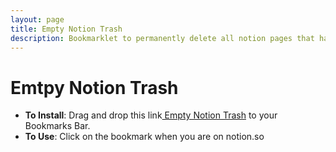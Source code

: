 ```yaml
---
layout: page
title: Empty Notion Trash
description: Bookmarklet to permanently delete all notion pages that have already been deleted.
---
```


# Emtpy Notion Trash

- **To Install**: Drag and drop this link<a class="bookmarklet"
href="javascript:(function()%7Basync%20function%20getSpaceId()%20%7Bresp%20%3D%20await%20fetch(%22https%3A%2F%2Fwww.notion.so%2Fapi%2Fv3%2FloadUserContent%22%2C%20%7B%22credentials%22%3A%22include%22%2C%22headers%22%3A%7B%22accept%22%3A%22*%2F*%22%2C%22cache-control%22%3A%22no-cache%22%2C%22content-type%22%3A%22application%2Fjson%22%2C%22pragma%22%3A%22no-cache%22%2C%22sec-fetch-mode%22%3A%22cors%22%2C%22sec-fetch-site%22%3A%22same-origin%22%7D%2C%22referrerPolicy%22%3A%22same-origin%22%2C%22body%22%3A%22%7B%7D%22%2C%22method%22%3A%22POST%22%2C%22mode%22%3A%22cors%22%7D)%3Bjson%20%3D%20await%20resp.json()%3BspaceId%20%3D%20Object.keys(json.recordMap.space)%5B0%5D%3Breturn%20spaceId%3B%7Dasync%20function%20getBlockIds(spaceId)%20%7Bresp%20%3D%20await%20fetch(%22https%3A%2F%2Fwww.notion.so%2Fapi%2Fv3%2Fsearch%22%2C%7B%22credentials%22%3A%22include%22%2C%22headers%22%3A%7B%22accept%22%3A%22*%2F*%22%2C%22cache-control%22%3A%22no-cache%22%2C%22content-type%22%3A%22application%2Fjson%22%2C%22pragma%22%3A%22no-cache%22%2C%22sec-fetch-mode%22%3A%22cors%22%2C%22sec-fetch-site%22%3A%22same-origin%22%7D%2C%22referrerPolicy%22%3A%22same-origin%22%2C%22body%22%3A%22%7B%5C%22type%5C%22%3A%5C%22BlocksInSpace%5C%22%2C%5C%22query%5C%22%3A%5C%22%5C%22%2C%5C%22filters%5C%22%3A%7B%5C%22isDeletedOnly%5C%22%3Atrue%2C%5C%22excludeTemplates%5C%22%3Afalse%2C%5C%22isNavigableOnly%5C%22%3Atrue%2C%5C%22requireEditPermissions%5C%22%3Afalse%2C%5C%22ancestors%5C%22%3A%5B%5D%2C%5C%22createdBy%5C%22%3A%5B%5D%2C%5C%22editedBy%5C%22%3A%5B%5D%2C%5C%22lastEditedTime%5C%22%3A%7B%7D%2C%5C%22createdTime%5C%22%3A%7B%7D%7D%2C%5C%22sort%5C%22%3A%5C%22Relevance%5C%22%2C%5C%22limit%5C%22%3A1000%2C%5C%22spaceId%5C%22%3A%5C%22%22%20%2B%20spaceId%20%2B%20%22%5C%22%2C%5C%22source%5C%22%3A%5C%22trash%5C%22%7D%22%2C%22method%22%3A%22POST%22%2C%22mode%22%3A%22cors%22%7D)%3Bjson%20%3D%20await%20resp.json()%3BblockIds%20%3D%20json.results.map((el)%20%3D%3E%20%7Breturn%20el.id%7D)%3Breturn%20blockIds%3B%7D(async%20()%3D%3E%7Bconst%20spaceId%20%3D%20await%20getSpaceId()%3BblockIds%20%3D%20await%20getBlockIds(spaceId)%3Bfor%20(const%20blockId%20of%20blockIds)%20%7Bconst%20blockIdEscaped%20%3D%20'%5C%22'%20%2B%20blockId%20%2B%20'%5C%22'%3Bawait%20fetch(%22https%3A%2F%2Fwww.notion.so%2Fapi%2Fv3%2FdeleteBlocks%22%2C%20%7B%22credentials%22%3A%22include%22%2C%22headers%22%3A%7B%22accept%22%3A%22*%2F*%22%2C%22cache-control%22%3A%22no-cache%22%2C%22content-type%22%3A%22application%2Fjson%22%2C%22pragma%22%3A%22no-cache%22%2C%22sec-fetch-mode%22%3A%22cors%22%2C%22sec-fetch-site%22%3A%22same-origin%22%7D%2C%22referrerPolicy%22%3A%22same-origin%22%2C%22body%22%3A%22%7B%5C%22blockIds%5C%22%3A%5B%22%20%2BblockIdEscaped%2B%22%5D%2C%5C%22permanentlyDelete%5C%22%3Atrue%7D%22%2C%22method%22%3A%22POST%22%2C%22mode%22%3A%22cors%22%7D)%3B%7D%7D)()%7D)()"> 
Empty Notion Trash</a> to your Bookmarks Bar. 
- **To Use**: Click on the bookmark when you are on notion.so

